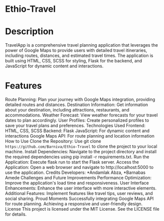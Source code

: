 # Ethio-Travel

# Description
TravelApp is a comprehensive travel planning application that leverages the power of Google Maps to provide users with detailed travel itineraries, including routes, distances, and estimated travel times. The application is built using HTML, CSS, SCSS for styling, Flask for the backend, and JavaScript for dynamic content and interactions.

# Features
Route Planning: Plan your journey with Google Maps integration, providing detailed routes and distances.
Destination Information: Get information about your destination, including attractions, restaurants, and accommodations.
Weather Forecast: View weather forecasts for your travel dates to plan accordingly.
User Profiles: Create personalized profiles to save your travel plans and preferences.
Technologies Used
Frontend: HTML, CSS, SCSS
Backend: Flask
JavaScript: For dynamic content and interactions
Google Maps API: For route planning and location information
How to Use
Clone the Repository: Use git clone ```https://github.com/Barniva/Ethio-Travel``` to clone the project to your local machine.
Install Dependencies: Navigate to the project directory and install the required dependencies using pip install -r requirements.txt.
Run the Application: Execute flask run to start the Flask server.
Access the Application: Open a web browser and navigate to http://localhost:5000 to use the application.
Credits
Developers: *Andamlak Abza, *Barnabas Amede
Challenges and Future Improvements
Performance Optimization: Improve the application's load time and responsiveness.
User Interface Enhancements: Enhance the user interface with more interactive elements.
Additional Features: Implement features like travel tips, user reviews, and social sharing.
Proud Moments
Successfully integrating Google Maps API for route planning.
Achieving a responsive and user-friendly design.
License
This project is licensed under the MIT License. See the LICENSE file for details.
